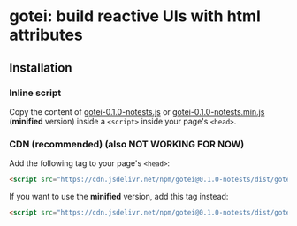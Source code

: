 # gotei: build reactive UIs with html attributes

## Installation

### Inline script

Copy the content of [gotei-0.1.0-notests.js](https://raw.githubusercontent.com/egmaleta/gotei/main/dist/gotei-0.1.0-notests.js) or [gotei-0.1.0-notests.min.js](https://raw.githubusercontent.com/egmaleta/gotei/main/dist/gotei-0.1.0-notests.min.js) (**minified** version) inside a `<script>` inside your page's `<head>`.

### CDN (recommended) (also NOT WORKING FOR NOW)

Add the following tag to your page's `<head>`:

```html
<script src="https://cdn.jsdelivr.net/npm/gotei@0.1.0-notests/dist/gotei.js"></script>
```

If you want to use the **minified** version, add this tag instead:

```html
<script src="https://cdn.jsdelivr.net/npm/gotei@0.1.0-notests/dist/gotei.min.js"></script>
```

